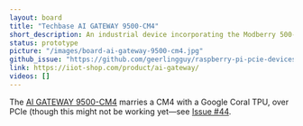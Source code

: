```yaml
---
layout: board
title: "Techbase AI GATEWAY 9500-CM4"
short_description: An industrial device incorporating the Modberry 500-CM4 and Coral from Google.
status: prototype
picture: "/images/board-ai-gateway-9500-cm4.jpg"
github_issue: "https://github.com/geerlingguy/raspberry-pi-pcie-devices/issues/86"
link: https://iiot-shop.com/product/ai-gateway/
videos: []
---
```

The [AI GATEWAY 9500-CM4](https://modberry.techbase.eu/modberry/ai-gateway-series-with-compute-module-4-and-google-coral-tpu/) marries a CM4 with a Google Coral TPU, over PCIe (though this might not be working yet—see [Issue #44](https://github.com/geerlingguy/raspberry-pi-pcie-devices/issues/44).
